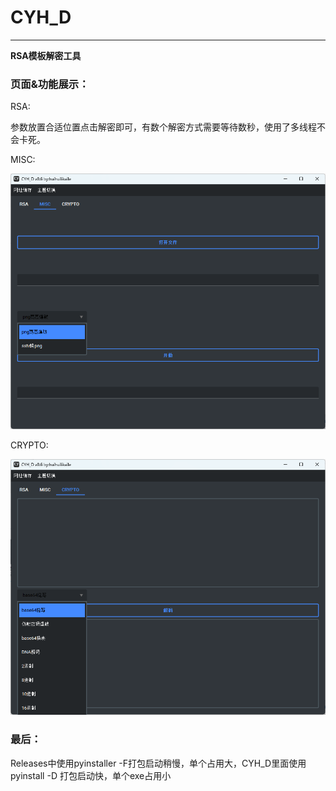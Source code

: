 # CYH_D

------

**RSA模板解密工具**

### 页面&功能展示：

RSA:



参数放置合适位置点击解密即可，有数个解密方式需要等待数秒，使用了多线程不会卡死。

MISC:

![MISC](image\MISC.png)

CRYPTO:

![CRYPTO](image\CRYPTO.png)

### 最后：

Releases中使用pyinstaller -F打包启动稍慢，单个占用大，CYH_D里面使用pyinstall -D 打包启动快，单个exe占用小

